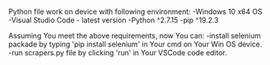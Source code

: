 Python file work on device with following environment:
-Windows 10 x64 OS
-Visual Studio Code - latest version
-Python ^2.7.15
-pip ^19.2.3

Assuming You meet the above requirements, now You can:
-install selenium packade by typing 'pip install selenium' in Your cmd on Your Win OS device.
-run scrapers.py file by clicking 'run' in Your VSCode code editor.
